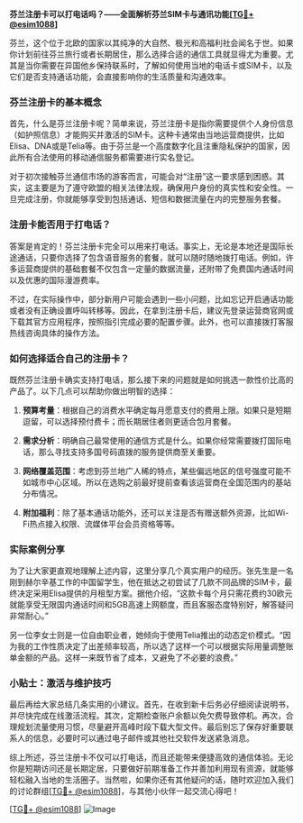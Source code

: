 **芬兰注册卡可以打电话吗？——全面解析芬兰SIM卡与通讯功能[[TG💪+ @esim1088](https://t.me/s/esim1088)]**

芬兰，这个位于北欧的国家以其纯净的大自然、极光和高福利社会闻名于世。如果你计划前往芬兰旅行或者长期居住，那么选择合适的通信工具就显得尤为重要。尤其是当你需要在异国他乡保持联系时，了解如何使用当地的电话卡或SIM卡，以及它们是否支持通话功能，会直接影响你的生活质量和沟通效率。

### 芬兰注册卡的基本概念

首先，什么是芬兰注册卡呢？简单来说，芬兰注册卡是指你需要提供个人身份信息（如护照信息）才能购买并激活的SIM卡。这种卡通常由当地运营商提供，比如Elisa、DNA或是Telia等。由于芬兰是一个高度数字化且注重隐私保护的国家，因此所有合法使用的移动通信服务都需要进行实名登记。

对于初次接触芬兰通信市场的游客而言，可能会对“注册”这一要求感到困惑。其实，这主要是为了遵守欧盟的相关法律法规，确保用户身份的真实性和安全性。一旦完成注册，你就能够享受到包括通话、短信和数据流量在内的完整服务套餐。

### 注册卡能否用于打电话？

答案是肯定的！芬兰注册卡完全可以用来打电话。事实上，无论是本地还是国际长途通话，只要你选择了包含语音服务的套餐，就可以随时随地拨打电话。例如，许多运营商提供的基础套餐不仅包含一定量的数据流量，还附带了免费国内通话时间以及优惠的国际漫游费率。

不过，在实际操作中，部分新用户可能会遇到一些小问题，比如忘记开启通话功能或者没有正确设置呼叫转移等。因此，在拿到注册卡后，建议先登录运营商官网或下载其官方应用程序，按照指引完成必要的配置步骤。此外，也可以直接拨打客服热线咨询具体的操作方法。

### 如何选择适合自己的注册卡？

既然芬兰注册卡确实支持打电话，那么接下来的问题就是如何挑选一款性价比高的产品了。以下几点可以帮助你做出明智的选择：

1. **预算考量**：根据自己的消费水平确定每月愿意支付的费用上限。如果只是短期逗留，可以选择预付费卡；而长期居住者则更适合包月套餐。
   
2. **需求分析**：明确自己最常使用的通信方式是什么。如果你经常需要拨打国际电话，那么寻找支持多国号码直拨的服务提供商至关重要。
   
3. **网络覆盖范围**：考虑到芬兰地广人稀的特点，某些偏远地区的信号强度可能不如城市中心区域。所以在选购之前最好提前查看该运营商在全国范围内的基站分布情况。
   
4. **附加福利**：除了基本通话功能外，还可以关注是否有赠送额外资源，比如Wi-Fi热点接入权限、流媒体平台会员资格等等。

### 实际案例分享

为了让大家更直观地理解上述内容，这里分享几个真实用户的经历。张先生是一名刚到赫尔辛基工作的中国留学生，他在抵达之初尝试了几款不同品牌的SIM卡，最终决定采用Elisa提供的月租型方案。据他介绍，“这款卡每个月只需花费约30欧元就能享受无限国内通话时间和5GB高速上网额度，而且客服态度特别好，解答疑问非常耐心。”

另一位李女士则是一位自由职业者，她倾向于使用Telia推出的动态定价模式。“因为我的工作性质决定了出差频率较高，所以选了这样一个可以根据实际用量调整账单金额的产品。这样一来既节省了成本，又避免了不必要的浪费。”

### 小贴士：激活与维护技巧

最后再给大家总结几条实用的小建议。首先，在收到新卡后务必仔细阅读说明书，并尽快完成在线激活流程。其次，定期检查账户余额以免欠费导致停机。再次，合理规划流量使用习惯，尽量避开高峰时段下载大型文件。最后别忘了保存好重要联系人的信息，必要时可以通过电子邮件或其他社交软件发送紧急消息。

综上所述，芬兰注册卡不仅可以打电话，而且还能带来便捷高效的通信体验。无论你是短期访问还是长期定居，只要做好前期准备工作并善加利用现有资源，就能够轻松融入当地的生活圈子。当然啦，如果你还有其他疑问的话，随时欢迎加入我们的讨论群组[[TG💪+ @esim1088](https://t.me/s/esim1088)]，与其他小伙伴一起交流心得吧！

[[TG💪+ @esim1088](https://t.me/s/esim1088)] ![Image](https://i.postimg.cc/4NQfJmqS/Snipaste-2025-05-13-00-14-12.png)